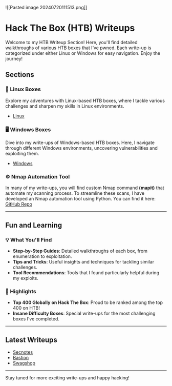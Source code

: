 ![[Pasted image 20240720111513.png]]

# Hack The Box (HTB) Writeups 
Welcome to my HTB Writeup Section! Here, you'll find detailed walkthroughs of various HTB boxes that I’ve pwned. Each write-up is categorized under either Linux or Windows for easy navigation. Enjoy the journey!
## Sections

### 🔧 Linux Boxes
Explore my adventures with Linux-based HTB boxes, where I tackle various challenges and sharpen my skills in Linux environments.
- [Linux](HTB_Linux.md)

### 🖥️ Windows Boxes
Dive into my write-ups of Windows-based HTB boxes. Here, I navigate through different Windows environments, uncovering vulnerabilities and exploiting them.
- [Windows](HTB_Windows.md)
  
### ⚙️ Nmap Automation Tool 
In many of my write-ups, you will find custom Nmap command **(mapit)** that automate my scanning process. To streamline these scans, I have developed an Nmap automation tool using Python. You can find it here: [GitHub Repo](https://github.com/NitheshD05/Nmap-Automation-Script)

---

## Fun and Learning

### 💡 What You'll Find
- **Step-by-Step Guides**: Detailed walkthroughs of each box, from enumeration to exploitation.
- **Tips and Tricks**: Useful insights and techniques for tackling similar challenges.
- **Tool Recommendations**: Tools that I found particularly helpful during my exploits.

### 🎉 Highlights
- **Top 400 Globally on Hack The Box**: Proud to be ranked among the top 400 on HTB!
- **Insane Difficulty Boxes**: Special write-ups for the most challenging boxes I’ve completed.

---

## Latest Writeups

- [Secnotes](Secnotes.md)
- [Bastion](Bastion.md)
- [Swagshop](SwagShop.md)

---

Stay tuned for more exciting write-ups and happy hacking!



